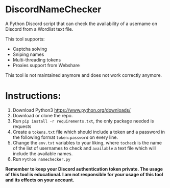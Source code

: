 # DiscordNameChecker
A Python Discord script that can check the availability of a username on Discord from a Wordlist text file. 

This tool supports:

- Captcha solving
- Sniping names
- Multi-threading tokens
- Proxies support from Webshare

This tool is not maintained anymore and does not work correctly anymore.

# Instructions:
1. Download Python3 https://www.python.org/downloads/
2. Download or clone the repo.
3. Run `pip install -r requirements.txt`, the only package needed is requests
4. Create a `tokens.txt` file which should include a token and a password in the following format `token:password` on every line.
5. Change the `env.txt` variables to your liking, where `tocheck` is the name of the list of usernames to check and `available` a text file which will include the available names.
6. Run `Python namechecker.py`

**Remember to keep your Discord authentication token private. The usage of this tool is educational. I am not responsible for your usage of this tool and its effects on your account.**
